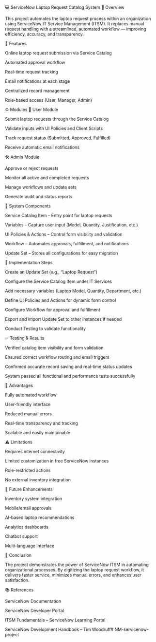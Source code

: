 💻 ServiceNow Laptop Request Catalog System
📘 Overview

This project automates the laptop request process within an organization using ServiceNow IT Service Management (ITSM).
It replaces manual request handling with a streamlined, automated workflow — improving efficiency, accuracy, and transparency.

🧩 Features

Online laptop request submission via Service Catalog

Automated approval workflow

Real-time request tracking

Email notifications at each stage

Centralized record management

Role-based access (User, Manager, Admin)

⚙ Modules
👤 User Module

Submit laptop requests through the Service Catalog

Validate inputs with UI Policies and Client Scripts

Track request status (Submitted, Approved, Fulfilled)

Receive automatic email notifications

🛠 Admin Module

Approve or reject requests

Monitor all active and completed requests

Manage workflows and update sets

Generate audit and status reports

🧠 System Components

Service Catalog Item – Entry point for laptop requests

Variables – Capture user input (Model, Quantity, Justification, etc.)

UI Policies & Actions – Control form visibility and validation

Workflow – Automates approvals, fulfillment, and notifications

Update Set – Stores all configurations for easy migration

🚀 Implementation Steps

Create an Update Set (e.g., “Laptop Request”)

Configure the Service Catalog Item under IT Services

Add necessary variables (Laptop Model, Quantity, Department, etc.)

Define UI Policies and Actions for dynamic form control

Configure Workflow for approval and fulfillment

Export and import Update Set to other instances if needed

Conduct Testing to validate functionality

✅ Testing & Results

Verified catalog item visibility and form validation

Ensured correct workflow routing and email triggers

Confirmed accurate record saving and real-time status updates

System passed all functional and performance tests successfully

🌟 Advantages

Fully automated workflow

User-friendly interface

Reduced manual errors

Real-time transparency and tracking

Scalable and easily maintainable

⚠ Limitations

Requires internet connectivity

Limited customization in free ServiceNow instances

Role-restricted actions

No external inventory integration

🔮 Future Enhancements

Inventory system integration

Mobile/email approvals

AI-based laptop recommendations

Analytics dashboards

Chatbot support

Multi-language interface

🏁 Conclusion

The project demonstrates the power of ServiceNow ITSM in automating organizational processes.
By digitizing the laptop request workflow, it delivers faster service, minimizes manual errors, and enhances user satisfaction.

📚 References

ServiceNow Documentation

ServiceNow Developer Portal

ITSM Fundamentals – ServiceNow Learning Portal

ServiceNow Development Handbook – Tim Woodruff# NM-servicenow-project
